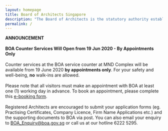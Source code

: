 ```yaml
---
layout: homepage
title: Board of Architects Singapore
description: "The Board of Architects is the statutory authority established to administer the Architects Act in Singapore."
permalink: /
---
```

**ANNOUNCEMENT** <br><br> **BOA Counter Services Will Open from 19 Jun 2020 - By Appointments Only** <br><br> Counter services at the BOA service counter at MND Complex will be available from 19 June 2020 **by appointments only**. For your safety and well-being, **no** walk-ins are allowed. <br><br> Please note that all visitors must make an appointment with BOA at least one (1) working day in advance. To book an appointment, please complete this [e-booking form]( https://forms.gle/qqrtdDmouEGxxT7n8). <br><br> Registered Architects are encouraged to submit your application forms (eg. Practising Certificates, Company Licence, Firm Name Applications etc.) and the supporting documents to BOA via post. You can also email your enquiry to BOA_Enquiry@boa.gov.sg or call us at our hotline 6222 5295. <br><br>
